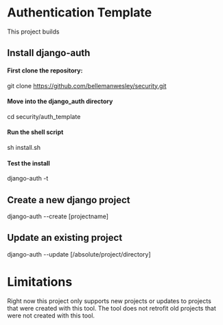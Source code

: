 # Authentication Template
This project builds 

## Install django-auth
#### First clone the repository:
git clone https://github.com/bellemanwesley/security.git

#### Move into the django_auth directory
cd security/auth_template

#### Run the shell script
sh install.sh

#### Test the install
django-auth -t

## Create a new django project
django-auth --create [projectname]

## Update an existing project
django-auth --update [/absolute/project/directory]

# Limitations
Right now this project only supports new projects or updates to projects that were created with this tool. The tool does not retrofit old projects that were not created with this tool.
